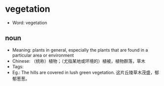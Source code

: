 # vegetation

- Word: vegetation

## noun

- Meaning: plants in general, especially the plants that are found in a particular area or environment
- Chinese: （统称）植物；（尤指某地或环境的）植被，植物群落，草木
- Tags: 
- Eg.: The hills are covered in lush green vegetation. 这片丘陵草木茂盛，郁郁葱葱。

